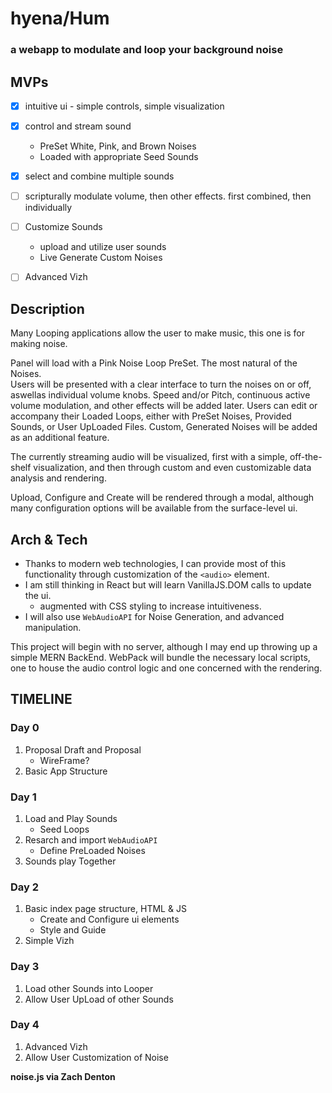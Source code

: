 # hyena/Hum
### a webapp to modulate and loop your background noise       
## MVPs
- [x] intuitive ui - simple controls, simple visualization 
- [x] control and stream sound       
    * PreSet White, Pink, and Brown Noises      
    * Loaded with appropriate Seed Sounds
- [x] select and combine multiple sounds 
- [ ] scripturally modulate volume, then other effects. first combined, then individually 
- [ ] Customize Sounds      
    * upload and utilize user sounds        
    * Live Generate Custom Noises
- [ ] Advanced Vizh


## Description        
Many Looping applications allow the user to make music, this one is for making noise. 

Panel will load with a Pink Noise Loop PreSet. The most natural of the Noises.     
Users will be presented with a clear interface to turn the noises on or off, aswellas individual volume knobs. Speed and/or Pitch, continuous active volume modulation, and other effects will be added later.
Users can edit or accompany their Loaded Loops, either with PreSet Noises, Provided Sounds, or User UpLoaded Files. Custom, Generated Noises will be added as an additional feature. 

The currently streaming audio will be visualized, first with a simple, off-the-shelf visualization, and then through custom and even customizable data analysis and rendering. 

Upload, Configure and Create will be rendered through a modal, although many configuration options will be available from the surface-level ui. 

## Arch & Tech

* Thanks to modern web technologies, I can provide most of this functionality through customization of the `<audio>` element. 
* I am still thinking in React but will learn VanillaJS.DOM calls to update the ui.
    * augmented with CSS styling to increase intuitiveness. 
* I will also use `WebAudioAPI` for Noise Generation, and advanced manipulation.        

This project will begin with no server, although I may end up throwing up a simple MERN BackEnd. WebPack will bundle the necessary local scripts, one to house the audio control logic and one concerned with the rendering. 

## TIMELINE

### Day 0 
1) Proposal Draft and Proposal
    * WireFrame?
2) Basic App Structure
### Day 1
1) Load and Play Sounds
    * Seed Loops
2) Resarch and import `WebAudioAPI`
    * Define PreLoaded Noises    
3) Sounds play Together
### Day 2
1) Basic index page structure, HTML & JS
    * Create and Configure ui elements
    * Style and Guide
2) Simple Vizh
### Day 3
1) Load other Sounds into Looper
2) Allow User UpLoad of other Sounds
### Day 4
1) Advanced Vizh
2) Allow User Customization of Noise

**noise.js via Zach Denton**
